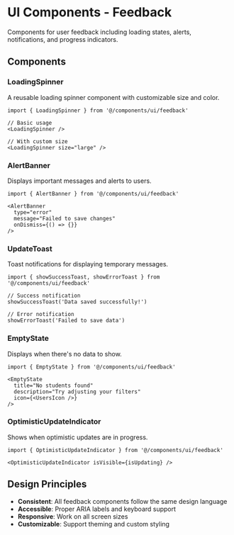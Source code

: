 # UI Components - Feedback

Components for user feedback including loading states, alerts, notifications, and progress indicators.

## Components

### LoadingSpinner
A reusable loading spinner component with customizable size and color.

```tsx
import { LoadingSpinner } from '@/components/ui/feedback'

// Basic usage
<LoadingSpinner />

// With custom size
<LoadingSpinner size="large" />
```

### AlertBanner
Displays important messages and alerts to users.

```tsx
import { AlertBanner } from '@/components/ui/feedback'

<AlertBanner 
  type="error" 
  message="Failed to save changes" 
  onDismiss={() => {}} 
/>
```

### UpdateToast
Toast notifications for displaying temporary messages.

```tsx
import { showSuccessToast, showErrorToast } from '@/components/ui/feedback'

// Success notification
showSuccessToast('Data saved successfully!')

// Error notification  
showErrorToast('Failed to save data')
```

### EmptyState
Displays when there's no data to show.

```tsx
import { EmptyState } from '@/components/ui/feedback'

<EmptyState 
  title="No students found"
  description="Try adjusting your filters"
  icon={<UsersIcon />}
/>
```

### OptimisticUpdateIndicator
Shows when optimistic updates are in progress.

```tsx
import { OptimisticUpdateIndicator } from '@/components/ui/feedback'

<OptimisticUpdateIndicator isVisible={isUpdating} />
```

## Design Principles

- **Consistent**: All feedback components follow the same design language
- **Accessible**: Proper ARIA labels and keyboard support
- **Responsive**: Work on all screen sizes
- **Customizable**: Support theming and custom styling